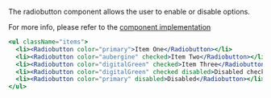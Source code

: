 The radiobutton component allows the user to enable or disable options.

For more info, please refer to the <a href="https://github.com/gazpachu/sugui/src/components/radiobutton/index.jsx" target="_blank">component implementation</a>

<style>
  .items { list-style-type: none; padding: 0; }
  .items li { margin-right: 10px; display: inline-block; }
  .items li:last-child { margin-right: 0; }
</style>

```jsx
<ul className="items">
  <li><Radiobutton color="primary">Item One</Radiobutton></li>
  <li><Radiobutton color="aubergine" checked>Item Two</Radiobutton></li>
  <li><Radiobutton color="digitalGreen" checked>Item Three</Radiobutton></li>
  <li><Radiobutton color="digitalGreen" checked disabled>Disabled checked</Radiobutton></li>
  <li><Radiobutton color="primary" disabled>Disabled</Radiobutton></li>
</ul>
```
